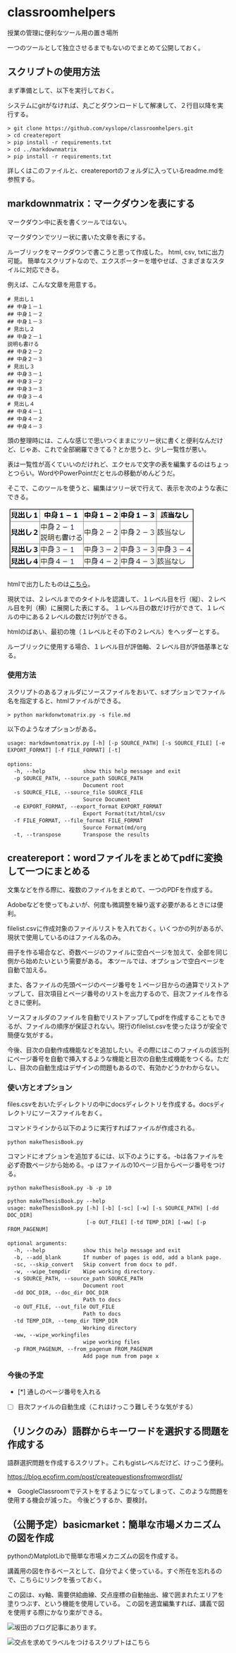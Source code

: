 # classroomhelpers
授業の管理に便利なツール用の置き場所

一つのツールとして独立させるまでもないのでまとめて公開しておく。

## スクリプトの使用方法
まず準備として、以下を実行しておく。

システムにgitがなければ、丸ごとダウンロードして解凍して、２行目以降を実行する。

```
> git clone https://github.com/xyslope/classroomhelpers.git
> cd createreport
> pip install -r requirements.txt
> cd ../markdownmatrix
> pip install -r requirements.txt
```

詳しくはこのファイルと、createreportのフォルダに入っているreadme.mdを参照する。

## markdownmatrix：マークダウンを表にする
マークダウン中に表を書くツールではない。

マークダウンでツリー状に書いた文章を表にする。

ルーブリックをマークダウンで書こうと思って作成した。
html, csv, txtに出力可能。
簡単なスクリプトなので、エクスポーターを増やせば、さまざまなスタイルに対応できる。

例えば、こんな文章を用意する。

```
# 見出し１
## 中身１－１
## 中身１－２
## 中身１－３
# 見出し２
## 中身２－１
説明も書ける
## 中身２－２
## 中身２－３
# 見出し３
## 中身３－１
## 中身３－２
## 中身３－３
## 中身３－４
# 見出し４
## 中身４－１
## 中身４－２
## 中身４－３
```

頭の整理時には、こんな感じで思いつくままにツリー状に書くと便利なんだけど、じゃあ、これで全部網羅できてる？とか思うと、少し一覧性が悪い。

表は一覧性が高くていいのだけれど、エクセルで文字の表を編集するのはちょっとつらい。WordやPowerPointだとセルの移動がめんどうだ。

そこで、このツールを使うと、編集はツリー状で行えて、表示を次のような表にできる。

![処理結果の例](markdownmatrix/sample.png)

htmlで出力したものは[こちら](markdownmatrix/markdownsource.html)。

現状では、２レベルまでのタイトルを認識して、１レベル目を行（縦）、２レベル目を列（横）に展開した表にする。
１レベル目の数だけ行ができて、１レベルの中にある２レベルの数だけ列ができる。

htmlのばあい、最初の塊（１レベルとその下の２レベル）をヘッダーとする。

ルーブリックに使用する場合、１レベル目が評価軸、２レベル目が評価基準となる。

### 使用方法
スクリプトのあるフォルダにソースファイルをおいて、sオプションでファイル名を指定すると、htmlファイルができる。

```
> python markdonwtomatrix.py -s file.md
```

以下のようなオプションがある。

```
usage: markdowntomatrix.py [-h] [-p SOURCE_PATH] [-s SOURCE_FILE] [-e EXPORT_FORMAT] [-f FILE_FORMAT] [-t]

options:
  -h, --help            show this help message and exit
  -p SOURCE_PATH, --source_path SOURCE_PATH
                        Document root
  -s SOURCE_FILE, --source_file SOURCE_FILE
                        Source Document
  -e EXPORT_FORMAT, --export_format EXPORT_FORMAT
                        Export Format(txt/html/csv
  -f FILE_FORMAT, --file_format FILE_FORMAT
                        Source Format(md/org
  -t, --transpose       Transpose the results
```
## createreport：wordファイルをまとめてpdfに変換して一つにまとめる
文集などを作る際に、複数のファイルをまとめて、一つのPDFを作成する。

Adobeなどを使ってもよいが、何度も微調整を繰り返す必要があるときには便利。

filelist.csvに作成対象のファイルリストを入れておく。いくつかの列があるが、現状で使用しているのはファイル名のみ。

冊子を作る場合など、奇数ページのファイルに空白ページを加えて、全部を同じ側から始めたいという需要がある。
本ツールでは、オプションで空白ページを自動で加える。

また、各ファイルの先頭ページのページ番号を１ページ目からの通算でリストアップして、目次項目とページ番号のリストを出力するので、目次ファイルを作るときに便利。

ソースフォルダのファイルを自動でリストアップしてpdfを作成することもできるが、ファイルの順序が保証されない。現行のfilelist.csvを使ったほうが安全で簡便な気がする。

今後、目次の自動作成機能などを追加したい。その際にはこのファイルの該当列にページ番号を自動で挿入するような機能と目次の自動生成機能をつくる。ただし、目次の自動生成はデザインの問題もあるので、有効かどうかわからない。


### 使い方とオプション
files.csvをおいたディレクトリの中にdocsディレクトリを作成する。docsディレクトリにソースファイルをおく。

コマンドラインから以下のように実行すればファイルが作成される。
```
python makeThesisBook.py
```

コマンドにオプションを追加するには、以下のようにする。-bは各ファイルを必ず奇数ページから始める。-p はファイルの10ページ目からページ番号をつける。

```
python makeThesisBook.py -b -p 10
```


```
python makeThesisBook.py --help
usage: makeThesisBook.py [-h] [-b] [-sc] [-w] [-s SOURCE_PATH] [-dd DOC_DIR]
                         [-o OUT_FILE] [-td TEMP_DIR] [-ww] [-p FROM_PAGENUM]

optional arguments:
  -h, --help            show this help message and exit
  -b, --add_blank       If number of pages is odd, add a blank page.
  -sc, --skip_convert   Skip convert from docx to pdf.
  -w, --wipe_tempdir    Wipe working directory.
  -s SOURCE_PATH, --source_path SOURCE_PATH
                        Document root
  -dd DOC_DIR, --doc_dir DOC_DIR
                        Path to docs
  -o OUT_FILE, --out_file OUT_FILE
                        Path to docs
  -td TEMP_DIR, --temp_dir TEMP_DIR
                        Working directory
  -ww, --wipe_workingfiles
                        wipe working files
  -p FROM_PAGENUM, --from_pagenum FROM_PAGENUM
                        Add page num from page x

```

### 今後の予定
- [*] 通しのページ番号を入れる
- [ ] 目次ファイルの自動生成（これはけっこう難しそうな気がする）


## （リンクのみ）語群からキーワードを選択する問題を作成する
語群選択問題を作成するスクリプト。これもgistレベルだけど、けっこう便利。

https://blog.ecofirm.com/post/createquestionsfromwordlist/

※　GoogleClassroomでテストをするようになってしまって、このような問題を使用する機会が減った。
今後どうするか、要検討。



## （公開予定）basicmarket：簡単な市場メカニズムの図を作成
pythonのMatplotLibで簡単な市場メカニズムの図を作成する。

講義用の図を作るベースとして、自分でよく使っている。すぐ所在を忘れるので、こちらにリンクを張っておく。

この図は、xy軸、需要供給曲線、交点座標の自動抽出、線で囲まれたエリアを塗りつぶす、という機能を使用している。
この図を適宜編集すれば、講義で図を使用する際にかなり楽ができる。

![坂田のブログ記事にあります。](https://blog.ecofirm.com/post/econgraph01-200501/)

![交点を求めてラベルをつけるスクリプトはこちら](https://blog.ecofirm.com/post/pythongraphintersections200429/)
